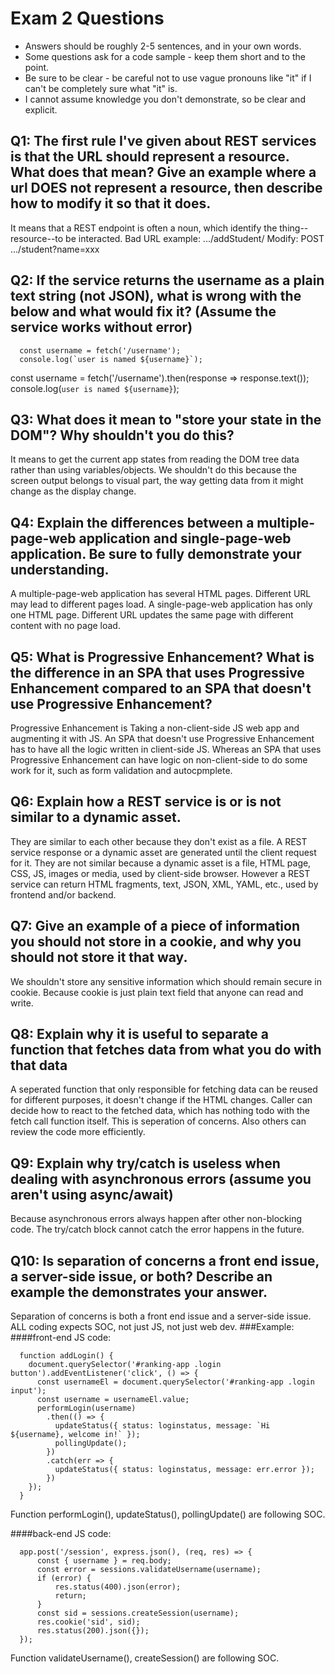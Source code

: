 # Exam 2 Questions

* Answers should be roughly 2-5 sentences, and in your own words.  
* Some questions ask for a code sample - keep them short and to the point.
* Be sure to be clear - be careful not to use vague pronouns like "it" if I can't be completely sure what "it" is.
* I cannot assume knowledge you don't demonstrate, so be clear and explicit.

## Q1: The first rule I've given about REST services is that the URL should represent a resource.  What does that mean?  Give an example where a url DOES not represent a resource, then describe how to modify it so that it does.
It means that a REST endpoint is often a noun, which identify the thing--resource--to be interacted.
Bad URL example: .../addStudent/
Modify: POST .../student?name=xxx
## Q2: If the service returns the username as a plain text string (not JSON), what is wrong with the below and what would fix it? (Assume the service works without error)
```
  const username = fetch('/username');
  console.log(`user is named ${username}`);
```  
const username = fetch('/username').then(response => response.text());
console.log(`user is named ${username}`);
## Q3: What does it mean to "store your state in the DOM"?  Why shouldn't you do this?
It means to get the current app states from reading the DOM tree data rather than using variables/objects. We shouldn't do this because the screen output belongs to visual part, the way getting data from it might change as the display change.
## Q4: Explain the differences between a multiple-page-web application and single-page-web application.  Be sure to fully demonstrate your understanding.
A multiple-page-web application has several HTML pages. Different URL may lead to different pages load.
A single-page-web application has only one HTML page. Different URL updates the same page with different content with no page load.
## Q5: What is Progressive Enhancement?  What is the difference in an SPA that uses Progressive Enhancement compared to an SPA that doesn't use Progressive Enhancement?
Progressive Enhancement is Taking a non-client-side JS web app and augmenting it with JS. 
An SPA that doesn't use Progressive Enhancement has to have all the logic written in client-side JS. Whereas an SPA that uses Progressive Enhancement can have logic on non-client-side to do some work for it, such as form validation and autocpmplete. 
## Q6: Explain how a REST service is or is not similar to a dynamic asset.
They are similar to each other because they don't exist as a file. A REST service response or a dynamic asset are generated until the client request for it.
They are not similar because a dynamic asset is a file, HTML page, CSS, JS, images or media, used by client-side browser. However a REST service can return HTML fragments, text, JSON, XML, YAML, etc., used by frontend and/or backend. 
## Q7: Give an example of a piece of information you should not store in a cookie, and why you should not store it that way.
We shouldn't store any sensitive information which should remain secure in cookie. Because cookie is just plain text field that anyone can read and write.
## Q8: Explain why it is useful to separate a function that fetches data from what you do with that data
A seperated function that only responsible for fetching data can be reused for different purposes, it doesn't change if the HTML changes. Caller can decide how to react to the fetched data, which has nothing todo with the fetch call function itself. This is seperation of concerns. Also others can review the code more efficiently.
## Q9: Explain why try/catch is useless when dealing with asynchronous errors (assume you aren't using async/await)
Because asynchronous errors always happen after other non-blocking code. The try/catch block cannot catch the error happens in the future. 
## Q10: Is separation of concerns a front end issue, a server-side issue, or both?  Describe an example the demonstrates your answer.
Separation of concerns is both a front end issue and a server-side issue. ALL coding expects SOC, not just JS, not just web dev. 
###Example:
####front-end JS code:
```JS
  function addLogin() {
    document.querySelector('#ranking-app .login button').addEventListener('click', () => {
      const usernameEl = document.querySelector('#ranking-app .login input');
      const username = usernameEl.value;
      performLogin(username)
        .then(() => {
          updateStatus({ status: loginstatus, message: `Hi ${username}, welcome in!` });
          pollingUpdate();
        })
        .catch(err => {
          updateStatus({ status: loginstatus, message: err.error });
        })
    });
  }
```
Function performLogin(), updateStatus(), pollingUpdate() are following SOC.

####back-end JS code:
```JS
  app.post('/session', express.json(), (req, res) => {
      const { username } = req.body;
      const error = sessions.validateUsername(username);
      if (error) {
          res.status(400).json(error);
          return;
      }
      const sid = sessions.createSession(username);
      res.cookie('sid', sid);
      res.status(200).json({});
  });
```
Function validateUsername(), createSession() are following SOC.